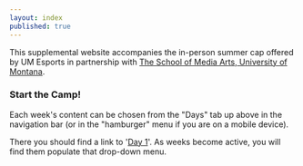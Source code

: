 ```yaml
---
layout: index
published: true
---
```



This supplemental website accompanies the in-person summer cap offered by UM Esports in partnership with [The School of Media Arts, University of Montana](http://www.umt.edu/mediaarts/).

### Start the Camp!

Each week's content can be chosen from the "Days" tab up above in the navigation bar (or in the "hamburger" menu if you are on a mobile device).

There you should find a link to '[Day 1]({{site.baseurl}}/modules/day-1/welcome-to-mart120/)'. As weeks become active, you will find them populate that drop-down menu.



<!--
<div class="embed-responsive embed-responsive-16by9"><iframe class="embed-responsive-item" src="https://www.youtube.com/embed/xE7-fWrOkaQ" frameborder="0" allowfullscreen></iframe></div>
-->